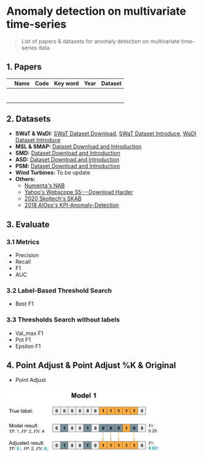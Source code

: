 # Anomaly detection on multivariate time-series

> List of papers & datasets for anomaly detection on multivariate time-series data.

## 1. Papers
|   | Name | Code | Key word | Year  | Dataset |
|---|------|------|----------|-------|---------|
|   |      |      |          |       |         |
|   |      |      |          |       |         |
|   |      |      |          |       |         |
|   |      |      |          |       |         |
|   |      |      |          |       |         |
|   |      |      |          |       |         |
|   |      |      |          |       |         |

## 2. Datasets
- **SWaT & WaDI:** [SWaT Dataset Download](https://itrust.sutd.edu.sg/itrust-labs_datasets/), [SWaT Dataset Introduce](https://itrust.sutd.edu.sg/itrust-labs-home/itrust-labs_swat/), [WaDI Dataset Introduce](https://itrust.sutd.edu.sg/itrust-labs-home/itrust-labs_wadi/)
- **MSL & SMAP:** [Dataset Download and Introduction](https://github.com/khundman/telemanom)
- **SMD:** [Dataset Download and Introduction](https://github.com/NetManAIOps/OmniAnomaly)
- **ASD:** [Dataset Download and Introduction](https://github.com/zhhlee/InterFusion/tree/main/data)
- **PSM:** [Dataset Download and Introduction](https://github.com/eBay/RANSynCoders/tree/main/data)
- **Wind Turbines:** To be update
- **Others:**
  - [Numenta's NAB](https://github.com/numenta/NAB)
  - [Yahoo's Webscope S5---Download Harder](https://webscope.sandbox.yahoo.com/catalog.php?datatype=s&did=70)
  - [2020 Skoltech's SKAB](https://github.com/waico/SkAB)
  - [2018 AIOps's KPI-Anomaly-Detection](https://github.com/NetManAIOps/KPI-Anomaly-Detection)
## 3. Evaluate
### 3.1 Metrics
- Precision
- Recall
- F1
- AUC
### 3.2 Label-Based Threshold Search
- Best F1
### 3.3 Thresholds Search without labels
- Val_max F1
- Pot F1
- Epsilon F1

## 4. Point Adjust & Point Adjust %K & Original
- Point Adjust

![point adjust](https://github.com/qiumiao30/time-series-anomaly-detection/blob/main/image/point%20adjust.png)
